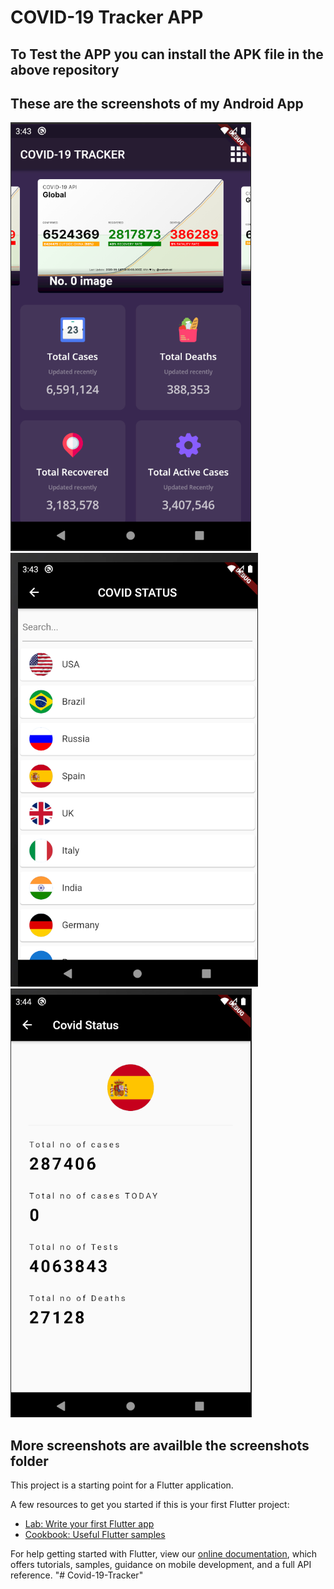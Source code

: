 # COVID-19 Tracker APP




## To Test the APP you can install the APK file in the above repository


## These are the screenshots of my Android App

![](https://github.com/vedas03/Covid-App/blob/master/screenshots/Screenshot%20(150).png?raw=true)
![](https://github.com/vedas03/Covid-App/blob/master/screenshots/Screenshot%20(152).png?raw=true)
![](https://github.com/vedas03/Covid-App/blob/master/screenshots/Screenshot%20(153).png?raw=true)


## More screenshots are availble the screenshots folder


This project is a starting point for a Flutter application.

A few resources to get you started if this is your first Flutter project:

- [Lab: Write your first Flutter app](https://flutter.dev/docs/get-started/codelab)
- [Cookbook: Useful Flutter samples](https://flutter.dev/docs/cookbook)

For help getting started with Flutter, view our
[online documentation](https://flutter.dev/docs), which offers tutorials,
samples, guidance on mobile development, and a full API reference.
"# Covid-19-Tracker" 
